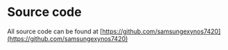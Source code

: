 # Source code
All source code can be found at [https://github.com/samsungexynos7420](https://github.com/samsungexynos7420)
